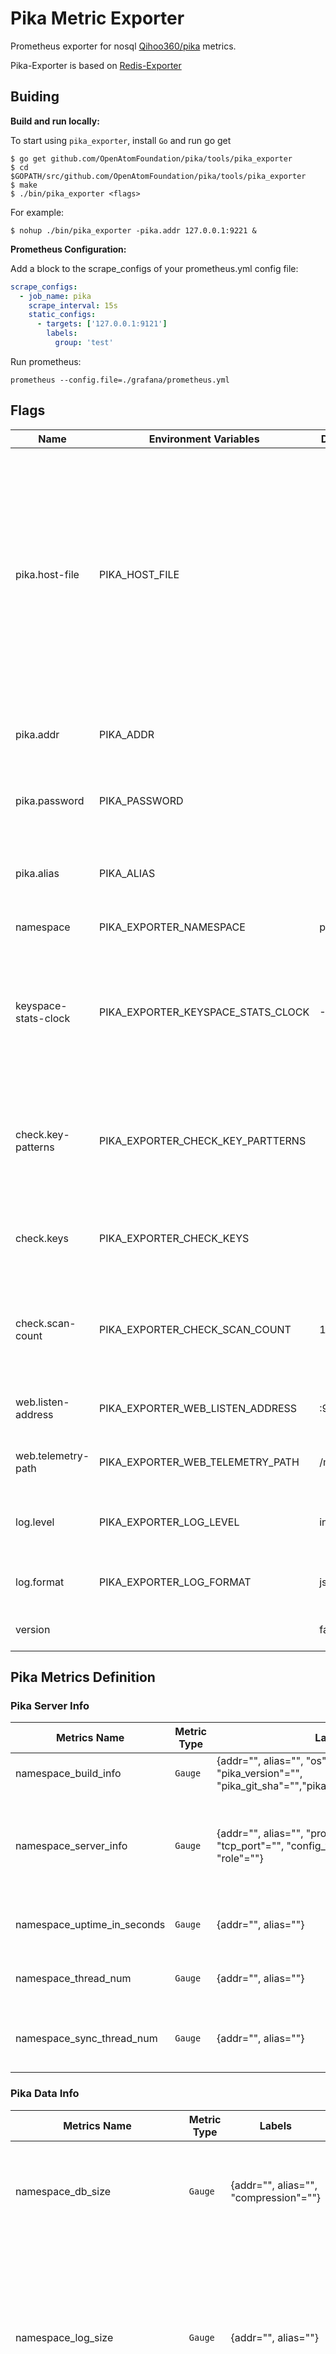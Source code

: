 # Pika Metric Exporter

Prometheus exporter for nosql [Qihoo360/pika](https://github.com/Qihoo360/pika) metrics.

Pika-Exporter is based on [Redis-Exporter](https://github.com/oliver006/redis_exporter)

## Buiding

**Build and run locally:**

To start using `pika_exporter`, install `Go` and run go get

```shell
$ go get github.com/OpenAtomFoundation/pika/tools/pika_exporter
$ cd $GOPATH/src/github.com/OpenAtomFoundation/pika/tools/pika_exporter
$ make
$ ./bin/pika_exporter <flags>
```

For example:

```shell
$ nohup ./bin/pika_exporter -pika.addr 127.0.0.1:9221 &
```

**Prometheus Configuration:**

Add a block to the scrape_configs of your prometheus.yml config file:

```yml
scrape_configs:
  - job_name: pika
    scrape_interval: 15s
    static_configs:
      - targets: ['127.0.0.1:9121']
        labels:
          group: 'test'
```

Run prometheus:

```shell
prometheus --config.file=./grafana/prometheus.yml
```

## Flags

| Name                 | Environment Variables              | Default  | Description                                                                                                                                                                                                                                                                                                                                                 | Example                                       |
| -------------------- | ---------------------------------- | -------- | ----------------------------------------------------------------------------------------------------------------------------------------------------------------------------------------------------------------------------------------------------------------------------------------------------------------------------------------------------------- | --------------------------------------------- |
| pika.host-file       | PIKA_HOST_FILE                     |          | Path to file containing one or more pika nodes, separated by newline. NOTE: mutually exclusive with pika.addr.Each line can optionally be comma-separated with the fields `<addr>`,`<password>`,`<alias>`. See [here](https://github.com/OpenAtomFoundation/pika/tools/pika_exporter/raw/master/contrib/sample_pika_hosts_file.txt) for an example file. | --pika.host-file ./pika_hosts_file.txt        |
| pika.addr            | PIKA_ADDR                          |          | Address of one or more pika nodes, separated by comma.                                                                                                                                                                                                                                                                                                      | --pika.addr 192.168.1.2:9221,192.168.1.3:9221 |
| pika.password        | PIKA_PASSWORD                      |          | Password for one or more pika nodes, separated by comma.                                                                                                                                                                                                                                                                                                    | --pika.password 123.com,123.com               |
| pika.alias           | PIKA_ALIAS                         |          | Pika instance alias for one or more pika nodes, separated by comma.                                                                                                                                                                                                                                                                                         | --pika.alias a,b                              |
| namespace            | PIKA_EXPORTER_NAMESPACE            | pika     | Namespace for metrics                                                                                                                                                                                                                                                                                                                                       | --namespace pika                              |
| keyspace-stats-clock | PIKA_EXPORTER_KEYSPACE_STATS_CLOCK | -1       | Stats the number of keys at keyspace-stats-clock o'clock every day, in the range [0, 23]. If < 0, not open this feature.                                                                                                                                                                                                                                    | --keyspace-stats-clock 0                      |
| check.key-patterns   | PIKA_EXPORTER_CHECK_KEY_PARTTERNS  |          | Comma separated list of key-patterns to export value and length/size, searched for with SCAN.                                                                                                                                                                                                                                                               | --check.key-patterns db0=test*,db0=*abc*      |
| check.keys           | PIKA_EXPORTER_CHECK_KEYS           |          | Comma separated list of keys to export value and length/size.                                                                                                                                                                                                                                                                                               | --check.keys abc,test,wasd                    |
| check.scan-count     | PIKA_EXPORTER_CHECK_SCAN_COUNT     | 100      | When check keys and executing SCAN command, scan-count assigned to COUNT.                                                                                                                                                                                                                                                                                   | --check.scan-count 200                        |
| web.listen-address   | PIKA_EXPORTER_WEB_LISTEN_ADDRESS   | :9121    | Address to listen on for web interface and telemetry.                                                                                                                                                                                                                                                                                                       | --web.listen-address ":9121"                  |
| web.telemetry-path   | PIKA_EXPORTER_WEB_TELEMETRY_PATH   | /metrics | Path under which to expose metrics.                                                                                                                                                                                                                                                                                                                         | --web.telemetry-path "/metrics"               |
| log.level            | PIKA_EXPORTER_LOG_LEVEL            | info     | Log level, valid options:`panic` `fatal` `error` `warn` `warning` `info` `debug`.                                                                                                                                                                                                                                                             | --log.level "debug"                           |
| log.format           | PIKA_EXPORTER_LOG_FORMAT           | json     | Log format, valid options:`txt` `json`.                                                                                                                                                                                                                                                                                                                 | --log.format "json"                           |
| version              |                                    | false    | Show version information and exit.                                                                                                                                                                                                                                                                                                                          | --version                                     |

## Pika Metrics Definition

### Pika Server Info

| Metrics Name                | Metric Type | Labels                                                                                                          | Metrics Value                      | Metric Desc                                                              |
| --------------------------- | ----------- | --------------------------------------------------------------------------------------------------------------- | ---------------------------------- | ------------------------------------------------------------------------ |
| namespace_build_info        | `Gauge`   | {addr="", alias="", "os"="", "arch_bits"="", "pika_version"="", "pika_git_sha"="","pika_build_compile_date"=""} | 1                                  | pika binary file build info                                              |
| namespace_server_info       | `Gauge`   | {addr="", alias="", "process_id"="", "tcp_port"="", "config_file"="", "server_id"="", "role"=""}                | 1                                  | pika instance's info, the label `role` is the role in replication info |
| namespace_uptime_in_seconds | `Gauge`   | {addr="", alias=""}                                                                                             | the value of `uptime_in_seconds` | pika instance's uptime in seconds                                        |
| namespace_thread_num        | `Gauge`   | {addr="", alias=""}                                                                                             | the value of `thread_num`        | pika instance's thread num                                               |
| namespace_sync_thread_num   | `Gauge`   | {addr="", alias=""}                                                                                             | the value of `sync_thread_num`   | pika instance's thread num for syncing                                   |

### Pika Data Info

| Metrics Name                   | Metric Type | Labels                                | Metrics Value                         | Metric Desc                                                                                                                                                                                               |
| ------------------------------ | ----------- | ------------------------------------- | ------------------------------------- | --------------------------------------------------------------------------------------------------------------------------------------------------------------------------------------------------------- |
| namespace_db_size              | `Gauge`   | {addr="", alias="", "compression"=""} | the value of `db_size`              | total db data size (in bytes) of the pika instance, statistics of all files under the configured `db-path`                                                                                              |
| namespace_log_size             | `Gauge`   | {addr="", alias=""}                   | the value of `log_size`             | total log data size (in bytes) of the pika instance, statistics of all files under the configured `log-path` witch contains INFO, WARNING, ERROR logs and binlog (write2fine) files for synchronization |
| namespace_used_memory          | `Gauge`   | {addr="", alias=""}                   | the value of `used_memory`          | total used memory size (in bytes) of the pika instance                                                                                                                                                    |
| namespace_db_memtable_usage    | `Gauge`   | {addr="", alias=""}                   | the value of `db_memtable_usage`    | total memtable used memory size (in bytes) of the pika instance                                                                                                                                           |
| namespace_db_tablereader_usage | `Gauge`   | {addr="", alias=""}                   | the value of `db_tablereader_usage` | total tablereader used memory size (in bytes) of the pika instance                                                                                                                                        |
| (*new*)namespace_db_fatal    | `Gauge`   | {addr="", alias=""}                   | the value of `db_fatal`             | the metrics value: 1 means errors occurred, 0 means no error                                                                                                                                              |

### Pika Clients Info

| Metrics Name                | Metric Type | Labels              | Metrics Value                      | Metric Desc                                       |
| --------------------------- | ----------- | ------------------- | ---------------------------------- | ------------------------------------------------- |
| namespace_connected_clients | `Gauge`   | {addr="", alias=""} | the value of `connected_clients` | total count of connected clients in pika instance |

### Pika Stats Info

| Metrics Name                         | Metric Type | Labels                                                       | Metrics Value                               | Metric Desc                                                                           |
| ------------------------------------ | ----------- | ------------------------------------------------------------ | ------------------------------------------- | ------------------------------------------------------------------------------------- |
| namespace_total_connections_received | `Counter` | {addr="", alias=""}                                          | the value of `total_connections_received` | total count of received connections from clients in pika instance                     |
| namespace_instantaneous_ops_per_sec  | `Gauge`      | {addr="", alias=""}                                          | the value of `instantaneous_ops_per_sec`  | the count of prcessed operations in per seconds by pika instance                      |
| namespace_total_commands_processed   | `Counter` | {addr="", alias=""}                                          | the value of `total_commands_processed`   | total count of processed commands in pika instance                                    |
| namespace_is_bgsaving                | `Gauge`   | {addr="", alias=""}                                          | 0 or 1                                      | the metrics value: 1 means bgsave is in progress, 0 means bgsave is not in progress   |
| namespace_is_scaning_keyspace        | `Gauge`   | {addr="", alias=""}                                          | 0 or 1                                      | the metrics value: 1 means the keyspace is scanning, 0 means not scanning             |
| namespace_compact                    | `Gauge`   | {addr="", alias="", compact_cron"="", "compact_interval":""} | 0 or 1                                      | the metrics value: 1 means compact is in progress, 0 means compact is not in progress |

### Pika Command Exec Count Info

| Metrics Name                 | Metric Type | Labels                            | Metrics Value                           | Metric Desc                                         |
| ---------------------------- | ----------- | --------------------------------- | --------------------------------------- | --------------------------------------------------- |
| namespace_command_exec_count | `Counter` | {addr="", alias="", "command"=""} | the value of the command executed count | the count of each command executed in pika instance |

### Pika CPU Info

| Metrics Name                     | Metric Type | Labels              | Metrics Value                           | Metric Desc                                                        |
| -------------------------------- | ----------- | ------------------- | --------------------------------------- | ------------------------------------------------------------------ |
| namespace_used_cpu_user_children | `Counter` | {addr="", alias=""} | the value of `used_cpu_user_children` | total user CPU usage time (in seconds) of pika children instance   |
| namespace_used_cpu_user          | `Counter` | {addr="", alias=""} | the value of `used_cpu_user`          | total user CPU usage time (in seconds) of pika instance            |
| namespace_used_cpu_sys_children  | `Counter` | {addr="", alias=""} | the value of `used_cpu_sys_children`  | total system CPU usage time (in seconds) of pika children instance |
| namespace_used_cpu_sys           | `Counter` | {addr="", alias=""} | the value of `used_cpu_sys`           | total system CPU usage time (in seconds) of pika instance          |

### Pika Replication Info

| Metrics Name                                      | Metric Type | Labels                                                                                   | Metrics Value                                  | Metric Desc                                                                                                   |
| ------------------------------------------------- | ----------- | ---------------------------------------------------------------------------------------- | ---------------------------------------------- | ------------------------------------------------------------------------------------------------------------- |
| namespace_connected_slaves                        | `Gauge`   | {addr="", alias=""}                                                                      | the value of `connected_slaves`              | the count of connected slaves, when pika instance's role is master                                            |
| (*no exists*)namespace_partition_slave_lag      | `Gauge`   | {addr="", alias="", "slave_conn_fd"="", slave_ip"="", "slave_port"="", "partition"=""}   | parse master `slave info's lag`              | the binlog lag of all slaves of the pika instance                                                             |
| namespace_master_link_status                      | `Gauge`   | {addr="", alias="", "master_host"="", "master_port"=""}                                  | 0 or 1                                         | connection state between slave and master(1 means all partitions sync ok), when pika instance's role is slave |
| namespace_slave_read_only                         | `Gauge`   | {addr="", alias="", "master_host"="", "master_port"=""}                                  | 0 or 1                                         | is slave read only, when pika instance's role is slave                                                        |
| namespace_slave_priority                          | `Gauge`   | {addr="", alias="", "master_host"="", "master_port"=""}                                  | the value of `slave_priority`                | slave priority, when pika instance's role is slave                                                            |
| (*no exists*)namespace_partition_repl_state     | `Gauge`   | {addr="", alias="", "master_host"="", "master_port"="", "partition"="", "repl_state"=""} | 0                                              | sync connection state between slave and master for each partition, when pika instance's role is slave         |
| (*no exists*)namespace_db_binlog_offset_filenum | `Gauge`   | {addr="", alias="", "db"=""}                                                             | the value of `binlog_offset filenum` each db | binlog file num for each db                                                                                   |
| (*no exists*)namespace_db_binlog_offset         | `Gauge`   | {addr="", alias="", "db"="", "safety_purge"=""}                                          | the value of `binlog_offset offset` each db  | binlog offset for each db                                                                                     |
| (*new*)namespace_db_consensus_last_log          | `Gauge`   | {addr="", alias="", "db"="", "last_log"=""}                                              | the value of `consensus last_log` each db    | consensus last_log for each db when consensus-level is enabled                                                |

### Pika Keyspace Info

| Metrics Name                                | Metric Type | Labels                                  | Metrics Value                                          | Metric Desc                                                   |
| ------------------------------------------- | ----------- | --------------------------------------- | ------------------------------------------------------ | ------------------------------------------------------------- |
| (*new*)namespace_keyspace_last_start_time | `Gauge`   | {addr="", alias=""}                     | the value of `Keyspace Time` convert to unix seconds | the start time(unix seconds) of the last statistical keyspace |
| namespace_keys                              | `Gauge`   | {addr="", alias="", "db"="", "type"=""} | the value of `keys`                                  | total count of the key-type keys for each db                  |
| namespace_expire_keys                       | `Gauge`   | {addr="", alias="", "db"="", "type"=""} | the value of `expire_keys`                           | total count of the key-type expire keys for each db           |
| namespace_invalid_keys                      | `Gauge`   | {addr="", alias="", "db"="", "type"=""} | the value of `invalid_keys`                          | total count of the key-type invalid keys for each db          |

### Pika Command Execution Time

### Rocksdb Metrics

| Serial Number | Metric                                  | Meaning                                                                                                                                                                                                               |
| ------------- | --------------------------------------- | --------------------------------------------------------------------------------------------------------------------------------------------------------------------------------------------------------------------- |
| 55            | rocksdb.cfstats                         | The all metrics of compaction_L\<N>:  compaction.L\<N>.AvgSec	Average time spent per Compact.  compaction.L\<N>.CompCount	The number of times Compact has been accumulated.  compaction.L\<N>.CompMergeCPU	CPU time used in compression, in seconds.  compaction.L\<N>.CompSec	Compact cumulative time, in seconds.  compaction.L\<N>.CompactedFiles	Number of files that have completed compact.  compaction.L\<N>.KeyDrop	Number of keys deleted in compact.  compaction.L\<N>.KeyIn	Number of records compared during the compaction process.  compaction.L\<N>.MovedGB	During the compaction process, the number of bytes moved to level n+1.  compaction.L\<N>.NumFiles	Total number of sst files.  compaction.L\<N>.RblobGB	The size of data read from the blob file by the compaction, in GB.  compaction.L\<N>.ReadGB	Read size in GB.  compaction.L\<N>.ReadMBps	Read rate in MBps.  compaction.L\<N>.RnGB	When performing compact, read the size of the current layer file in GB.  compaction.L\<N>.Rnp1GB	When performing compact, read the size of the next level file in GB.  compaction.L\<N>.Score	Score, the higher the score, the higher the priority.  compaction.L\<N>.SizeBytes	Total size of SST in bytes.  compaction.L\<N>.WblobGB	The size of the blob file written during compaction, in GB.  compaction.L\<N>.WnewGB	WNP1- Rnp1.  compaction.L\<N>.WriteAmp	Total bytes written to level\<N+1>/(total bytes read from level\<N>).  compaction.L\<N>.WriteGB	The size of the table file written during the compaction period, in GB.  compaction.L\<N>.WriteMBps	Data write rate in compaction. |
| 11            | rocksdb.num-immutable-mem-table         | Number of immutable memtables not yet flushed.                                                                                                                                                                        |
| 12            | rocksdb.num-immutable-mem-table-flushed | Number of immutable memtables that have been flushed.                                                                                                                                                                 |
| 13            | rocksdb.mem-table-flush-pending         | Returns 1 if there is a pending memtable flush; otherwise returns 0.                                                                                                                                                  |
| 14            | rocksdb.num-running-flushes             | Number of currently running flush operations.                                                                                                                                                                         |
| 15            | rocksdb.compaction-pending              | Returns 1 if at least one compaction operation is pending; otherwise returns 0.                                                                                                                                       |
| 16            | rocksdb.num-running-compactions         | Number of running compactions.                                                                                                                                                                                        |
| 17            | rocksdb.background-errors               | Total number of background errors.                                                                                                                                                                                    |
| 18            | rocksdb.cur-size-active-mem-table       | Approximate size, in bytes, of the active memtable.                                                                                                                                                                   |
| 19            | rocksdb.cur-size-all-mem-tables         | Total size in bytes of memtables not yet flushed, including the current active memtable and the unflushed immutable memtables.                                                                                        |
| 20            | rocksdb.size-all-mem-tables             | Total size in bytes of all memtables, including the active memtable, unflushed immutable memtables, and pinned immutable memtables.                                                                                   |
| 25            | rocksdb.estimate-num-keys               | Estimated number of keys in active memtable, unflushed immutable memtables, and flushed SST files.                                                                                                                    |
| 26            | rocksdb.estimate-table-readers-mem      | Estimated memory size used for reading SST files, excluding block cache (such as filter and index blocks).                                                                                                            |
| 28            | rocksdb.num-snapshots                   | Number of unreleased snapshots in the database.                                                                                                                                                                       |
| 31            | rocksdb.num-live-versions               | Number of current versions. More current versions usually indicate more SST files being used by iterators or incomplete compactions.                                                                                  |
| 32            | rocksdb.current-super-version-number    | Current number of the LSM version. It is a uint64_t integer that increments after any changes in the LSM tree. This number is not preserved after restarting the database and starts from 0 after a database restart. |
| 33            | rocksdb.estimate-live-data-size         | Estimated size of the activity data in bytes.For BlobDB, it also includes the actual live bytes in the version's blob file.                                                                                           |
| 36            | rocksdb.total-sst-files-size            | Total size (in bytes) of all SST files.Note: If there are too many files, it may slow down the online query.                                                                                                          |
| 37            | rocksdb.live-sst-files-size             | Total size in bytes of all SST files belonging to the latest LSM tree.                                                                                                                                                |
| 47            | rocksdb.block-cache-capacity            | The capacity of the block cache.                                                                                                                                                                                      |
| 48            | rocksdb.block-cache-usage               | Memory size occupied by entries in the block cache.                                                                                                                                                                   |
| 49            | rocksdb.block-cache-pinned-usage        | Memory size occupied by pinned entries in the block cache.                                                                                                                                                            |
| 51            | rocksdb.num-blob-files                  | The number of blob files in the current version.                                                                                                                                                                      |
| 52            | rocksdb.blob-stats                      | The total and size of all blob files, and the total amount of garbage (in bytes) in blob files in the current version.                                                                                                |
| 53            | rocksdb.total-blob-file-size            | The total size of all blob files across all versions.                                                                                                                                                                 |
| 54            | rocksdb.live-blob-file-size             | The total size of all blob files in the current version.                                                                                                                                                              |


## Grafana Dashboard

See [here](./grafana/grafana_prometheus_pika_dashboard.json)

Screenshots:
![Overview](./contrib/overview.png)
![Overview](./contrib/base_info.png)

![BaseInfo](./contrib/base_info.png)

![Replication](./contrib/replication.png)

![TimeConsumingOperation](./contrib/time_consuming_operation.png)

![KeysMetrics](./contrib/keys_metrics.png)

![RocksDB](./contrib/rocksdb.png)
